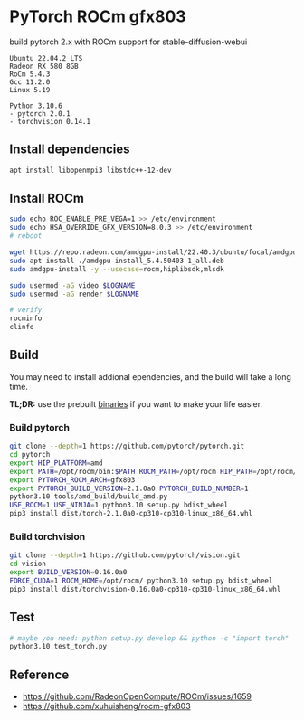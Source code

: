 # PyTorch ROCm gfx803

build pytorch 2.x with ROCm support for stable-diffusion-webui

```
Ubuntu 22.04.2 LTS
Radeon RX 580 8GB
RoCm 5.4.3
Gcc 11.2.0
Linux 5.19

Python 3.10.6
- pytorch 2.0.1
- torchvision 0.14.1
```

## Install dependencies

```bash
apt install libopenmpi3 libstdc++-12-dev
```

## Install ROCm

```bash
sudo echo ROC_ENABLE_PRE_VEGA=1 >> /etc/environment
sudo echo HSA_OVERRIDE_GFX_VERSION=8.0.3 >> /etc/environment
# reboot

wget https://repo.radeon.com/amdgpu-install/22.40.3/ubuntu/focal/amdgpu-install_5.4.50403-1_all.deb
sudo apt install ./amdgpu-install_5.4.50403-1_all.deb
sudo amdgpu-install -y --usecase=rocm,hiplibsdk,mlsdk

sudo usermod -aG video $LOGNAME
sudo usermod -aG render $LOGNAME

# verify
rocminfo
clinfo
```

## Build

You may need to install addional ependencies, and the build will take a long time.

**TL;DR:** use the prebuilt [binaries](https://github.com/tsl0922/pytorch-gfx803/releases) if you want to make your life easier.

### Build pytorch

```bash
git clone --depth=1 https://github.com/pytorch/pytorch.git
cd pytorch
export HIP_PLATFORM=amd
export PATH=/opt/rocm/bin:$PATH ROCM_PATH=/opt/rocm HIP_PATH=/opt/rocm/hip
export PYTORCH_ROCM_ARCH=gfx803
export PYTORCH_BUILD_VERSION=2.1.0a0 PYTORCH_BUILD_NUMBER=1	           # build_version please see the version.txt   
python3.10 tools/amd_build/build_amd.py
USE_ROCM=1 USE_NINJA=1 python3.10 setup.py bdist_wheel
pip3 install dist/torch-2.1.0a0-cp310-cp310-linux_x86_64.whl	

```

### Build torchvision

```bash
git clone --depth=1 https://github.com/pytorch/vision.git
cd vision
export BUILD_VERSION=0.16.0a0	                                        # build_version please see the version.txt
FORCE_CUDA=1 ROCM_HOME=/opt/rocm/ python3.10 setup.py bdist_wheel
pip3 install dist/torchvision-0.16.0a0-cp310-cp310-linux_x86_64.whl
```

## Test

```bash
# maybe you need: python setup.py develop && python -c "import torch"
python3.10 test_torch.py
```

## Reference

- https://github.com/RadeonOpenCompute/ROCm/issues/1659
- https://github.com/xuhuisheng/rocm-gfx803
